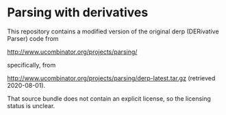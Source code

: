 # Parsing with derivatives

This repository contains a modified version of the original derp (DERivative Parser) code from

  http://www.ucombinator.org/projects/parsing/

specifically, from

  http://www.ucombinator.org/projects/parsing/derp-latest.tar.gz (retrieved 2020-08-01).

That source bundle does not contain an explicit license, so the licensing status is unclear.
